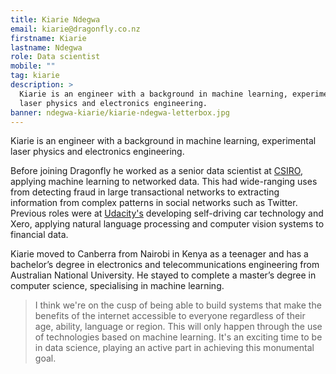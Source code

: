 ```yaml
---
title: Kiarie Ndegwa
email: kiarie@dragonfly.co.nz
firstname: Kiarie
lastname: Ndegwa
role: Data scientist
mobile: ""
tag: kiarie
description: >
  Kiarie is an engineer with a background in machine learning, experimental
  laser physics and electronics engineering.
banner: ndegwa-kiarie/kiarie-ndegwa-letterbox.jpg
---
```


Kiarie is an engineer with a background in machine learning, experimental
laser physics and electronics engineering.

<!--more-->

Before joining Dragonfly he worked as a senior data scientist at
[CSIRO](https://www.csiro.au/en/), applying machine learning to networked data.
This had wide-ranging uses from detecting fraud in large transactional networks
 to extracting information from complex patterns in social networks such as
 Twitter. Previous roles were
 at [Udacity's](https://medium.com/udacity/our-very-own-grand-challenge-b004a9863024)
 developing self-driving car technology and Xero, applying natural language
 processing and computer vision systems to financial data.

Kiarie moved to Canberra from Nairobi in Kenya as a teenager and has a
bachelor’s degree in electronics and telecommunications engineering from
Australian National University. He stayed to complete a master’s degree in
computer science, specialising in machine learning.

> I think we're on the cusp of being able to build systems that make the
benefits of the internet accessible to everyone regardless of their age,
ability, language or region. This will only happen through the use of
technologies based on machine learning. It's an exciting time to be in data
science, playing an active part in achieving this monumental goal.
